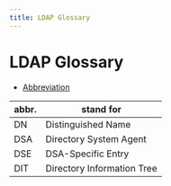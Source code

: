 ```yaml
---
title: LDAP Glossary
---
```


# LDAP Glossary

- [Abbreviation](https://ldapwiki.com/wiki/Abbreviation)

| abbr. | stand for                  |
| ----- | -------------------------- |
| DN    | Distinguished Name         |
| DSA   | Directory System Agent     |
| DSE   | DSA-Specific Entry         |
| DIT   | Directory Information Tree |
